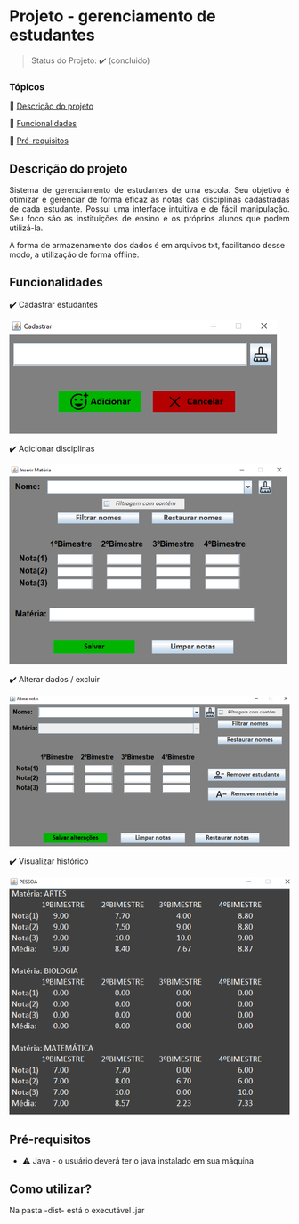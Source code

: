 # Projeto - gerenciamento de estudantes

> Status do Projeto: :heavy_check_mark: (concluido)

### Tópicos 

:small_blue_diamond: [Descrição do projeto](#descrição-do-projeto)

:small_blue_diamond: [Funcionalidades](#funcionalidades)

:small_blue_diamond: [Pré-requisitos](#pré-requisitos)

## Descrição do projeto 

<p align="justify">
  Sistema de gerenciamento de estudantes de uma escola. Seu objetivo é otimizar e gerenciar de forma eficaz as notas das disciplinas cadastradas
  de cada estudante. Possui uma interface intuitiva e de fácil manipulação.
  Seu foco são as instituições de ensino e os próprios alunos que podem utilizá-la.
  
  A forma de armazenamento dos dados é em arquivos txt, facilitando desse modo, a utilização de forma offline.
</p>

## Funcionalidades

:heavy_check_mark: Cadastrar estudantes

<img src="toReadme/tela_cadastro.png">

:heavy_check_mark: Adicionar disciplinas

<img src="toReadme/tela_materia.png" width="500">

:heavy_check_mark: Alterar dados / excluir

<img src="toReadme/tela_alterar.png" width="550">

:heavy_check_mark: Visualizar histórico

<img src="toReadme/tela_visualizar.png" width="550">

## Pré-requisitos

- :warning: Java - o usuário deverá ter o java instalado em sua máquina

## Como utilizar?
Na pasta -dist- está o executável .jar
